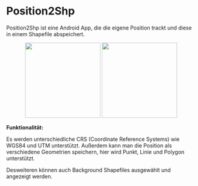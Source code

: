 # Position2Shp

Position2Shp ist eine Android App, die die eigene Position trackt und diese in einem Shapefile abspeichert.

<p align="center">
<img src="https://user-images.githubusercontent.com/39778369/234791852-f0f1f39b-54f8-4247-9624-84cf9c50996c.jpg" width="200" />
<img src="https://user-images.githubusercontent.com/39778369/234791864-a006fbd0-9692-4250-9d77-688ba0c59e3d.jpg" width="200" />
</p>

**Funktionalität:**

Es werden unterschiedliche CRS (Coordinate Reference Systems) wie  WGS84 und UTM unterstützt. Außerdem kann man die Position als verschiedene Geometrien speichern, 
hier wird Punkt, Linie und Polygon unterstützt.

Desweiteren können auch Background Shapefiles ausgewählt und angezeigt werden.
